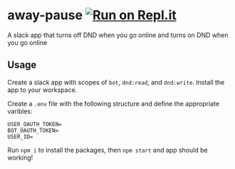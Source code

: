 # away-pause [![Run on Repl.it](https://repl.it/badge/github/saharshy29/away-pause)](https://repl.it/github/saharshy29/away-pause)

A slack app that turns off DND when you go online and turns on DND when you go online

## Usage

Create a slack app with scopes of `bot`, `dnd:read`, and `dnd:write`. Install the app to your workspace.

Create a `.env` file with the following structure and define the appropriate varibles:
```
USER_OAUTH_TOKEN=
BOT_OAUTH_TOKEN=
USER_ID=
```

Run `npm i` to install the packages, then `npm start` and app should be working!
